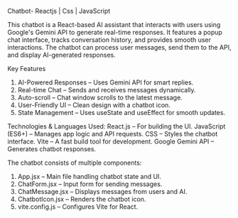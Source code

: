 Chatbot- Reactjs | Css | JavaScript

This chatbot is a React-based AI assistant that interacts with users using Google's Gemini API to generate real-time responses. It features a popup chat interface, tracks conversation history, and provides smooth user interactions. The chatbot can process user messages, send them to the API, and display AI-generated responses.

Key Features
1. AI-Powered Responses – Uses Gemini API for smart replies.
2. Real-time Chat – Sends and receives messages dynamically.
3. Auto-scroll – Chat window scrolls to the latest message.
4. User-Friendly UI – Clean design with a chatbot icon.
5. State Management – Uses useState and useEffect for smooth updates.

Technologies & Languages Used:
React.js – For building the UI.
JavaScript (ES6+) – Manages app logic and API requests.
CSS – Styles the chatbot interface.
Vite – A fast build tool for development.
Google Gemini API – Generates chatbot responses.

The chatbot consists of multiple components:
1. App.jsx – Main file handling chatbot state and UI.
2. ChatForm.jsx – Input form for sending messages.
3. ChatMessage.jsx – Displays messages from users and AI.
4. ChatbotIcon.jsx – Renders the chatbot icon.
5. vite.config.js – Configures Vite for React.
